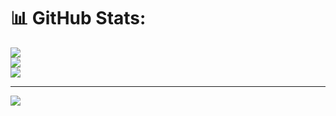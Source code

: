 # 📊 GitHub Stats:
![](https://github-readme-stats.vercel.app/api?username=hemanth5666&theme=dark&hide_border=false&include_all_commits=false&count_private=true)<br/>
![](https://github-readme-streak-stats.herokuapp.com/?user=hemanth5666&theme=dark&hide_border=false)<br/>
![](https://github-readme-stats.vercel.app/api/top-langs/?username=hemanth5666&theme=dark&hide_border=false&include_all_commits=false&count_private=true&layout=compact)

---
[![](https://visitcount.itsvg.in/api?id=hemanth5666&icon=0&color=3)](https://visitcount.itsvg.in)

